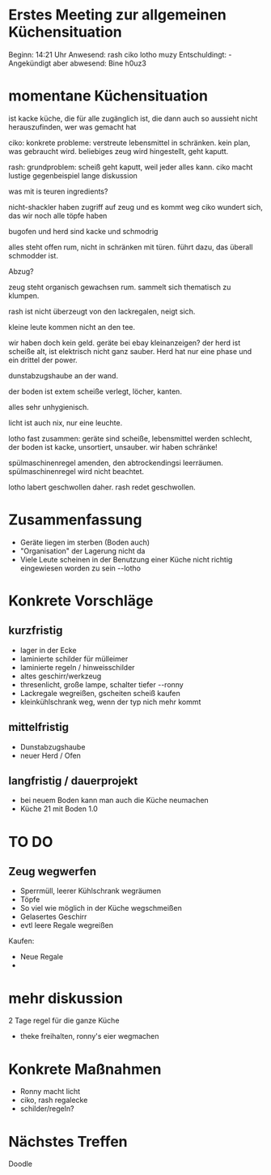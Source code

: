 # Erstes Meeting zur allgemeinen Küchensituation

Beginn: 14:21 Uhr
Anwesend: rash ciko lotho muzy
Entschuldingt: -
Angekündigt aber abwesend: Bine h0uz3

# momentane Küchensituation

ist kacke
küche, die für alle zugänglich ist, die dann auch so aussieht
nicht herauszufinden, wer was gemacht hat

ciko: konkrete probleme: verstreute lebensmittel in schränken. kein plan, was gebraucht wird. beliebiges zeug wird hingestellt, geht kaputt.

rash: grundproblem: scheiß geht kaputt, weil jeder alles kann.
ciko macht lustige gegenbeispiel
lange diskussion

was mit is teuren ingredients?

nicht-shackler haben zugriff auf zeug und es kommt weg
ciko wundert sich, das wir noch alle töpfe haben

bugofen und herd sind kacke und schmodrig

alles steht offen rum, nicht in schränken mit türen. führt dazu, das überall schmodder ist.

Abzug?

zeug steht organisch gewachsen rum. sammelt sich thematisch zu klumpen.

rash ist nicht überzeugt von den lackregalen, neigt sich.

kleine leute kommen nicht an den tee.

wir haben doch kein geld.
geräte bei ebay kleinanzeigen?
der herd ist scheiße alt, ist elektrisch nicht ganz sauber. Herd hat nur eine phase und ein drittel der power.

dunstabzugshaube an der wand.

der boden ist extem scheiße verlegt, löcher, kanten.

alles sehr unhygienisch.

licht ist auch nix, nur eine leuchte.

lotho fast zusammen: geräte sind scheiße, lebensmittel werden schlecht, der boden ist kacke, unsortiert, unsauber. wir haben schränke!

spülmaschinenregel amenden, den abtrockendingsi leerräumen.
spülmaschinenregel wird nicht beachtet.

lotho labert geschwollen daher.
rash redet geschwollen.

# Zusammenfassung

- Geräte liegen im sterben (Boden auch)
- "Organisation" der Lagerung nicht da
- Viele Leute scheinen in der Benutzung einer Küche nicht richtig eingewiesen worden zu sein --lotho

# Konkrete Vorschläge

## kurzfristig
- lager in der Ecke
- laminierte schilder für mülleimer
- laminierte regeln / hinweisschilder
- altes geschirr/werkzeug
- thresenlicht, große lampe, schalter tiefer --ronny
- Lackregale wegreißen, gscheiten scheiß kaufen
- kleinkühlschrank weg, wenn der typ nich mehr kommt

## mittelfristig

- Dunstabzugshaube
- neuer Herd / Ofen

## langfristig / dauerprojekt

- bei neuem Boden kann man auch die Küche neumachen
- Küche 21 mit Boden 1.0


# TO DO


## Zeug wegwerfen
- Sperrmüll, leerer Kühlschrank wegräumen
- Töpfe
- So viel wie möglich in der Küche wegschmeißen
- Gelasertes Geschirr
- evtl leere Regale wegreißen

Kaufen:

- Neue Regale
- 

# mehr diskussion
2 Tage regel für die ganze Küche

- theke freihalten,  ronny's eier wegmachen

# Konkrete Maßnahmen

- Ronny macht licht
- ciko, rash regalecke
- schilder/regeln?

# Nächstes Treffen

Doodle